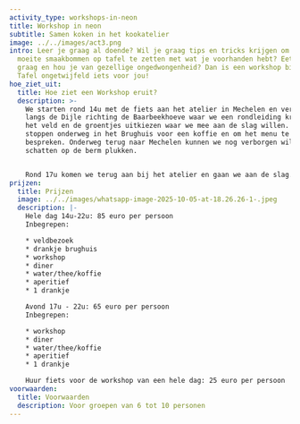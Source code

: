 ```yaml
---
activity_type: workshops-in-neon
title: Workshop in neon
subtitle: Samen koken in het kookatelier
image: ../../images/act3.png
intro: Leer je graag al doende? Wil je graag tips en tricks krijgen om zonder
  moeite smaakbommen op tafel te zetten met wat je voorhanden hebt? Eet je ook
  graag en hou je van gezellige ongedwongenheid? Dan is een workshop bij Aan
  Tafel ongetwijfeld iets voor jou!
hoe_ziet_uit:
  title: Hoe ziet een Workshop eruit?
  description: >-
    We starten rond 14u met de fiets aan het atelier in Mechelen en vertrekken
    langs de Dijle richting de Baarbeekhoeve waar we een rondleiding krijgen op
    het veld en de groentjes uitkiezen waar we mee aan de slag willen. We
    stoppen onderweg in het Brughuis voor een koffie en om het menu te
    bespreken. Onderweg terug naar Mechelen kunnen we nog verborgen wildpluk
    schatten op de berm plukken.   


    Rond 17u komen we terug aan bij het atelier en gaan we aan de slag. We koken samen een drie gangen menu waar ik alle technieken die we gebruiken uitleg en toon hoe een gerecht op te bouwen met de dingen die voorhanden zijn. Along the way leren we smaakmakers maken die je ingemaakt voor een hele tijd kunt bewaren. We tafelen uitgebreid in de gezellige ruimte van [neon](https://www.deneon.be/), het creatief atelier waar Aan Tafel zijn intrek heeft, en degusteren al het lekkers dat we samen op tafel hebben gezet.
prijzen:
  title: Prijzen
  image: ../../images/whatsapp-image-2025-10-05-at-18.26.26-1-.jpeg
  description: |-
    Hele dag 14u-22u: 85 euro per persoon
    Inbegrepen:

    * veldbezoek 
    * drankje brughuis
    * workshop
    * diner 
    * water/thee/koffie
    * aperitief
    * 1 drankje

    Avond 17u - 22u: 65 euro per persoon
    Inbegrepen: 

    * workshop
    * diner
    * water/thee/koffie
    * aperitief
    * 1 drankje

    Huur fiets voor de workshop van een hele dag: 25 euro per persoon
voorwaarden:
  title: Voorwaarden
  description: Voor groepen van 6 tot 10 personen
---
```

